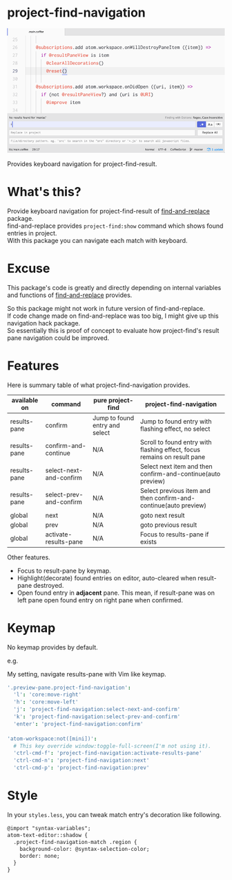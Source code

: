# project-find-navigation

![gif](https://raw.githubusercontent.com/t9md/t9md/55e7fd32500d45751e2d7824f008e42b06763cd1/img/atom-project-find-navigation.gif)

Provides keyboard navigation for project-find-result.

# What's this?

Provide keyboard navigation for project-find-result of [find-and-replace](https://github.com/atom/find-and-replace) package.  
find-and-replace provides `project-find:show` command which shows found entries in project.  
With this package you can navigate each match with keyboard.  

# Excuse

This package's code is greatly and directly depending on internal variables and functions of [find-and-replace](https://github.com/atom/find-and-replace) provides.

So this package might not work in future version of find-and-replace.  
If code change made on find-and-replace was too big, I might give up this navigation hack package.  
So essentially this is proof of concept to evaluate how project-find's result pane navigation could be improved.  

# Features

Here is summary table of what project-find-navigation provides.

| available on |  command       | pure project-find  | project-find-navigation  |
| ------------ | ------------- |-------------| -----|
| results-pane | confirm   | Jump to found entry and select | Jump to found entry with flashing effect, no select |
| results-pane | confirm-and-continue | N/A | Scroll to found entry with flashing effect, focus remains on result pane |
| results-pane | select-next-and-confirm | N/A | Select next item and then confirm-and-continue(auto preview) |
| results-pane | select-prev-and-confirm | N/A | Select previous item and then confirm-and-continue(auto preview) |
| global | next | N/A | goto next result |
| global | prev | N/A | goto previous result |
| global | activate-results-pane | N/A | Focus to results-pane if exists |

Other features.

- Focus to result-pane by keymap.
- Highlight(decorate) found entries on editor, auto-cleared when result-pane destroyed.
- Open found entry in **adjacent** pane. This mean, if result-pane was on left pane open found entry on right pane when confirmed.

# Keymap

No keymap provides by default.

e.g.

My setting, navigate results-pane with Vim like keymap.

```coffeescript
'.preview-pane.project-find-navigation':
  'l': 'core:move-right'
  'h': 'core:move-left'
  'j': 'project-find-navigation:select-next-and-confirm'
  'k': 'project-find-navigation:select-prev-and-confirm'
  'enter': 'project-find-navigation:confirm'

'atom-workspace:not([mini])':
  # This key override window:toggle-full-screen(I'm not using it).
  'ctrl-cmd-f': 'project-find-navigation:activate-results-pane'
  'ctrl-cmd-n': 'project-find-navigation:next'
  'ctrl-cmd-p': 'project-find-navigation:prev'
```

# Style

In your `styles.less`, you can tweak match entry's decoration like following.

```less
@import "syntax-variables";
atom-text-editor::shadow {
  .project-find-navigation-match .region {
    background-color: @syntax-selection-color;
    border: none;
  }
}
```
